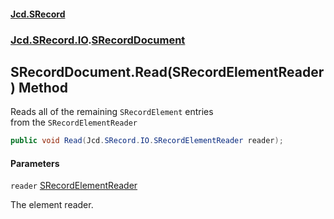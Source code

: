 #### [Jcd.SRecord](index.md 'index')
### [Jcd.SRecord.IO](Jcd.SRecord.IO.md 'Jcd.SRecord.IO').[SRecordDocument](Jcd.SRecord.IO.SRecordDocument.md 'Jcd.SRecord.IO.SRecordDocument')

## SRecordDocument.Read(SRecordElementReader) Method

Reads all of the remaining `SRecordElement` entries   
from the `SRecordElementReader`

```csharp
public void Read(Jcd.SRecord.IO.SRecordElementReader reader);
```
#### Parameters

<a name='Jcd.SRecord.IO.SRecordDocument.Read(Jcd.SRecord.IO.SRecordElementReader).reader'></a>

`reader` [SRecordElementReader](Jcd.SRecord.IO.SRecordElementReader.md 'Jcd.SRecord.IO.SRecordElementReader')

The element reader.